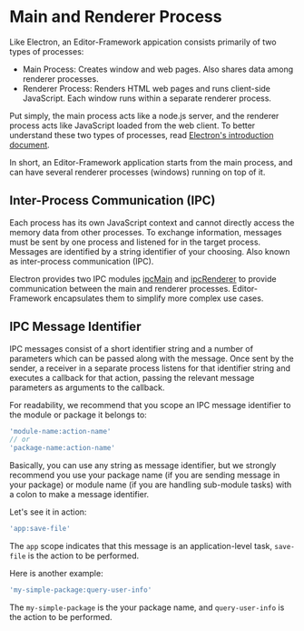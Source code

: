 # Main and Renderer Process

Like Electron, an Editor-Framework appication consists primarily of two types of processes:

- Main Process: Creates window and web pages. Also shares data among renderer processes.
- Renderer Process: Renders HTML web pages and runs client-side JavaScript. Each window runs within a separate renderer process.

Put simply, the main process acts like a node.js server, and the renderer process acts like JavaScript loaded from the web client. To better understand these two types of processes, read [Electron's introduction document](http://electron.atom.io/docs/tutorial/quick-start/).

In short, an Editor-Framework application starts from the main process, and can have several renderer processes (windows) running on top of it.

## Inter-Process Communication (IPC)

Each process has its own JavaScript context and cannot directly access the memory data from other processes. To exchange information, messages must be sent by one process and listened for in the target process. Messages are identified by a string identifier of your choosing. Also known as inter-process communication (IPC).

Electron provides two IPC modules [ipcMain](http://electron.atom.io/docs/api/ipc-main/) and [ipcRenderer](http://electron.atom.io/docs/api/ipc-renderer/) to provide communication between the main and renderer processes. Editor-Framework encapsulates them to simplify more complex use cases.

## IPC Message Identifier

IPC messages consist of a short identifier string and a number of parameters which can be passed along with the message. Once sent by the sender, a receiver in a separate process listens for that identifier string and executes a callback for that action, passing the relevant message parameters as arguments to the callback.

For readability, we recommend that you scope an IPC message identifier to the module or package it belongs to:

```javascript
'module-name:action-name'
// or
'package-name:action-name'
```

Basically, you can use any string as message identifier, but we strongly recommend you use your package name (if you are sending message in your package) or module name (if you are handling sub-module tasks) with a colon to make a message identifier.

Let's see it in action:

```javascript
'app:save-file'
```

The `app` scope indicates that this message is an application-level task, `save-file` is the action to be performed.

Here is another example:

```javascript
'my-simple-package:query-user-info'
```

The `my-simple-package` is the your package name, and `query-user-info` is the action to be performed.
